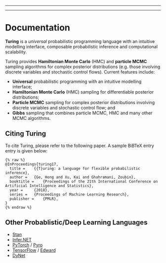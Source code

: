 
---


---


<a id='Documentation-1'></a>

# Documentation


**Turing** is a *universal* probabilistic programming language with an intuitive modelling interface, composable probabilistic inference and computational scalability.


Turing provides **Hamiltonian Monte Carlo** (HMC) and **particle MCMC** sampling algorithms for complex posterior distributions (e.g. those involving discrete variables and stochastic control flows). Current features include:


  * **Universal** probabilistic programming with an intuitive modelling interface;
  * **Hamiltonian Monte Carlo** (HMC) sampling for differentiable posterior distributions;
  * **Particle MCMC** sampling for complex posterior distributions involving discrete variables and stochastic control flow; and
  * **Gibbs** sampling that combines particle MCMC,  HMC and many other MCMC algorithms.


<a id='Citing-Turing-1'></a>

## Citing Turing


To cite Turing, please refer to the following paper. A sample BiBTeX entry entry is given below:


```
{% raw %}
@InProceedings{turing17,
  title = 	 {{T}uring: a language for flexible probabilistic inference},
  author = 	 {Ge, Hong and Xu, Kai and Ghahramani, Zoubin},
  booktitle = 	 {Proceedings of the 21th International Conference on Artificial Intelligence and Statistics},
  year = 	 {2018},
  series = 	 {Proceedings of Machine Learning Research},
  publisher = 	 {PMLR},
}
{% endraw %}
```


<a id='Other-Probablistic/Deep-Learning-Languages-1'></a>

## Other Probablistic/Deep Learning Languages


  * [Stan](http://mc-stan.org/)
  * [Infer.NET](https://www.microsoft.com/en-us/research/project/infernet/)
  * [PyTorch](http://pytorch.org/) / [Pyro](https://github.com/uber/pyro)
  * [TensorFlow](https://www.tensorflow.org/) / [Edward](http://edwardlib.org/)
  * [DyNet](https://github.com/clab/dynet)

